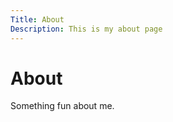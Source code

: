 ```yaml
---
Title: About
Description: This is my about page
---
```


About
===================

Something fun about me.